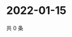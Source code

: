 # 2022-01-15

共 0 条

<!-- BEGIN WEIBO -->
<!-- 最后更新时间 Sat Jan 15 2022 14:14:32 GMT+0800 (China Standard Time) -->

<!-- END WEIBO -->
